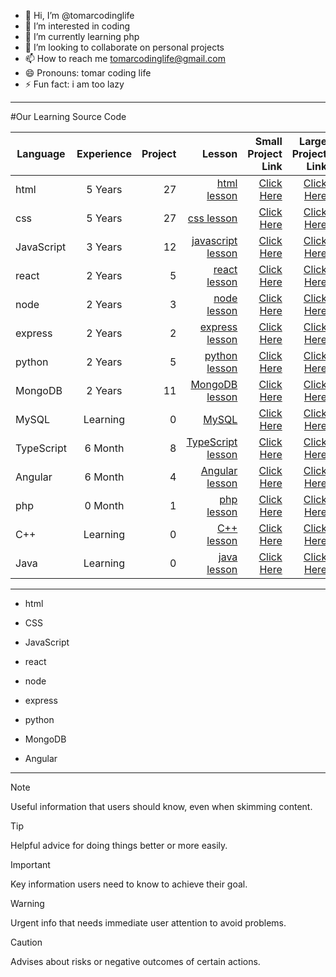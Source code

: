 - 👋 Hi, I’m @tomarcodinglife
- 👀 I’m interested in coding
- 🌱 I’m currently learning php
- 💞️ I’m looking to collaborate on personal projects
- 📫 How to reach me tomarcodinglife@gmail.com
- 😄 Pronouns: tomar coding life
- ⚡ Fun fact: i am too lazy
  
---
#Our Learning Source Code

| Language      | Experience    | Project  |  Lesson  | Small Project Link  | Large Project Link  | 
| ------------- |:-------------:| -----:| -----:| -----:| -----:|
| html          | 5 Years       | 27     | [html lesson](https://github.com/tomarcodinglife/html)              | [Click Here](#) | [Click Here](#) |
| css           | 5 Years       | 27     | [css lesson](https://github.com/tomarcodinglife/css)                | [Click Here](#) | [Click Here](#) |
| JavaScript    | 3 Years       | 12     | [javascript lesson](https://github.com/tomarcodinglife/javascript)  | [Click Here](#) | [Click Here](#) |
| react         | 2 Years       | 5      | [react lesson](https://github.com/tomarcodinglife/React)            | [Click Here](#) | [Click Here](#) |
| node          | 2 Years       | 3      | [node lesson](https://github.com/tomarcodinglife/Node)              | [Click Here](#) | [Click Here](#) |
| express       | 2 Years       | 2      | [express lesson](https://github.com/tomarcodinglife/Express)        | [Click Here](#) | [Click Here](#) |
| python        | 2 Years       | 5      | [python lesson](https://github.com/tomarcodinglife/Python)          | [Click Here](#) | [Click Here](#) |
| MongoDB       | 2 Years       | 11     | [MongoDB lesson](https://github.com/tomarcodinglife/MongoDB)        | [Click Here](#) | [Click Here](#) |
| MySQL         | Learning      | 0      | [MySQL](https://github.com/tomarcodinglife/MySQL)                   | [Click Here](#) | [Click Here](#) |
| TypeScript    | 6 Month       | 8      | [TypeScript lesson](https://github.com/tomarcodinglife/Typescript)  | [Click Here](#) | [Click Here](#) |
| Angular       | 6 Month       | 4      | [Angular lesson](https://github.com/tomarcodinglife/Angular)        | [Click Here](#) | [Click Here](#) |
| php           | 0 Month       | 1      | [php lesson](https://github.com/tomarcodinglife/php)                | [Click Here](#) | [Click Here](#) |
| C++           | Learning      | 0      | [C++ lesson](https://github.com/tomarcodinglife/CPP)                | [Click Here](#) | [Click Here](#) |
| Java          | Learning      | 0      | [java lesson](https://github.com/tomarcodinglife/Java)              | [Click Here](#) | [Click Here](#) |

---
- html
* CSS
+ JavaScript
- react  
* node
+ express
- python  
* MongoDB
+ Angular

---

> [!NOTE]
> Useful information that users should know, even when skimming content.

> [!TIP]
> Helpful advice for doing things better or more easily.

> [!IMPORTANT]
> Key information users need to know to achieve their goal.

> [!WARNING]
> Urgent info that needs immediate user attention to avoid problems.

> [!CAUTION]
> Advises about risks or negative outcomes of certain actions.


<!---
tomarcodinglife/tomarcodinglife is a ✨ special ✨ repository because its `README.md` (this file) appears on your GitHub profile.
You can click the Preview link to take a look at your changes.
--->

